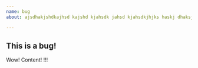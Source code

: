 ```yaml
---
name: bug
about: ajsdhakjshdkajhsd kajshd kjahsdk jahsd kjahsdkjhjks haskj dhaksjdhakjsdh a kjskajshdkjagggggggX basdkj akjshd

---
```


## This is a bug!

Wow! Content! !!!
